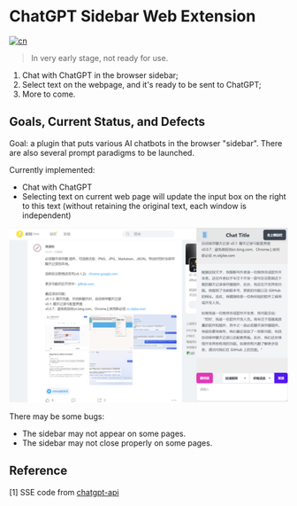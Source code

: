 # ChatGPT Sidebar  Web Extension

[![cn](https://img.shields.io/badge/看我-中文-blue.svg?style=for-the-badge&logo=appveyor)](README.zh_CN.md)

> In very early stage, not ready for use.

1. Chat with ChatGPT in the browser sidebar;
2. Select text on the webpage, and it's ready to be sent to ChatGPT;
3. More to come.


## Goals, Current Status, and Defects

Goal: a plugin that puts various AI chatbots in the browser "sidebar". There are also several prompt paradigms to be launched.

Currently implemented:

- Chat with ChatGPT
- Selecting text on current web page will update the input box on the right to this text (without retaining the original text, each window is independent)

![img.png](assets/demo.png)

There may be some bugs:

- The sidebar may not appear on some pages.
- The sidebar may not close properly on some pages.

## Reference

[1] SSE code from [chatgpt-api](https://github.com/transitive-bullshit/chatgpt-api#reverse-proxy)
